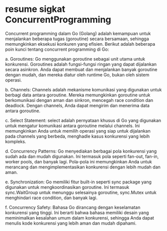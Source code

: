 # resume sigkat ConcurrentProgramming

Concurrent programming dalam Go (Golang) adalah kemampuan untuk menjalankan beberapa tugas (goroutine) secara bersamaan, sehingga memungkinkan eksekusi konkuren yang efisien. Berikut adalah beberapa poin kunci tentang concurrent programming di Go:

a. Goroutines: Go menggunakan goroutine sebagai unit utama untuk konkurensi. Goroutines adalah fungsi-fungsi ringan yang dapat dijalankan secara asinkron. Anda dapat membuat dan menjalankan banyak goroutine dengan mudah, dan mereka diatur oleh runtime Go, bukan oleh sistem operasi.

b. Channels: Channels adalah mekanisme komunikasi yang digunakan untuk berbagi data antara goroutine. Mereka memungkinkan goroutine untuk berkomunikasi dengan aman dan sinkron, mencegah race condition dan deadlock. Dengan channels, Anda dapat mengirim dan menerima data antara goroutine.

c. Select Statement: select adalah pernyataan khusus di Go yang digunakan untuk mengatur komunikasi antara goroutine melalui channels. Ini memungkinkan Anda untuk memilih operasi yang siap untuk dijalankan pada channels yang berbeda, menghadle kasus konkurensi yang lebih kompleks.

d. Concurrency Patterns: Go menyediakan berbagai pola konkurensi yang sudah ada dan mudah digunakan. Ini termasuk pola seperti fan-out, fan-in, worker pools, dan banyak lagi. Pola-pola ini memungkinkan Anda untuk merancang dan mengimplementasikan konkurensi dengan lebih mudah dan aman.

e. Synchronization: Go memiliki fitur built-in seperti sync package yang digunakan untuk mengkoordinasikan goroutine. Ini termasuk sync.WaitGroup untuk menunggu selesainya goroutine, sync.Mutex untuk menghindari race condition, dan banyak lagi.

f. Concurrency Safety: Bahasa Go dirancang dengan keselamatan konkurensi yang tinggi. Ini berarti bahwa bahasa memiliki desain yang meminimalkan kesalahan umum dalam konkurensi, sehingga Anda dapat menulis kode konkurensi yang lebih aman dan mudah dipahami.